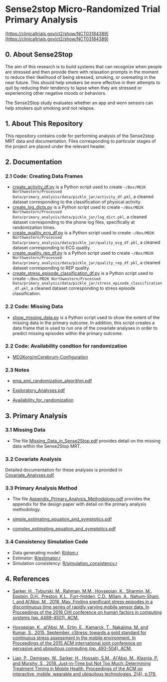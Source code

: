 # Sense2stop Micro-Randomized Trial Primary Analysis

[https://clinicaltrials.gov/ct2/show/NCT03184389](https://clinicaltrials.gov/ct2/show/NCT03184389)

## 0. About Sense2Stop 

The aim of this research is to build systems that can recognize when people 
are stressed and then provide them with relaxation prompts in the moment 
to reduce their likelihood of being stressed, smoking, or overeating in 
the near future. This should help smokers be more effective in their 
attempts to quit by reducing their tendency to lapse when they are 
stressed or experiencing other negative moods or behaviors.

The Sense2Stop study evaluates whether an app and worn sensors can help 
smokers quit smoking and not relapse.

## 1. About This Repository

This repository contains code for performing analysis of the Sense2stop MRT 
data and documentation. Files corresponding to particular stages of the project 
are placed under the relevant header.

## 2. Documentation

### 2.1 Code: Creating Data Frames

- [create_activity_df.py](https://github.com/StatisticalReinforcementLearningLab/S2S_primary_analysis/blob/master/Python/create_activity_df.py) is a Python script used to create `~/Box/MD2K Northwestern/Processed Data/primary_analysis/data/pickle_jar/activity_df.pkl`, a cleaned dataset corresponding to the classification of 
physical activity. 
- [create_log_dicts.py](https://github.com/StatisticalReinforcementLearningLab/S2S_primary_analysis/blob/master/Python/create_log_dicts.py) is a Python script used to create `~/Box/MD2K Northwestern/Processed Data/primary_analysis/data/pickle_jar/log_dict.pkl`, a cleaned dataset corresponding to the phone log files, specifically at randomization times. 
- [create_quality_ecg_df.py](https://github.com/StatisticalReinforcementLearningLab/S2S_primary_analysis/blob/master/Python/create_quality_ecg_df.py) is a Python script used to create `~/Box/MD2K Northwestern/Processed Data/primary_analysis/data/pickle_jar/quality_ecg_df.pkl`, a cleaned dataset corresponding to ECG quality. 
- [create_quality_rep_df.py](https://github.com/StatisticalReinforcementLearningLab/S2S_primary_analysis/blob/master/Python/create_quality_rep_df.py) is a Python script used to create `~/Box/MD2K Northwestern/Processed Data/primary_analysis/data/pickle_jar/quality_rep_df.pkl`, a cleaned dataset corresponding to REP quality.
- [create_stress_episode_classification_df.py](https://github.com/StatisticalReinforcementLearningLab/S2S_primary_analysis/blob/master/Python/create_stress_episode_classification_df.py) is a Python script used to create `~/Box/MD2K Northwestern/Processed Data/primary_analysis/data/pickle_jar/stress_episode_classification_df.pkl`, a cleaned dataset corresponding to stress episode classification.

### 2.2 Code: Missing Data

- [show_missing_data.py](https://github.com/StatisticalReinforcementLearningLab/S2S_primary_analysis/blob/master/Python/show_missing_data.py) is a Python script used to 
show the extent of the missing data in the primary outcome. In addition, this script creates 
a data frame that is used to run one of the covariate analyses in order to predict missing 
episodes within the primary outcome. 

### 2.2 Code: Availability condtion for randomization

- [MD2Korg/mCerebrum-Configuration](https://github.com/MD2Korg/mCerebrum-Configuration/tree/master/1.0/Northwestern/STU00201566/mCerebrum/org.md2k.ema_scheduler)


### 2.3 Notes

- [ema_emi_randomization_algorithm.pdf](https://github.com/StatisticalReinforcementLearningLab/S2S_primary_analysis/blob/master/pdf_files/ema_emi_randomization_algorithm.pdf)

- [Exploratory_Analyses.pdf](https://github.com/StatisticalReinforcementLearningLab/S2S_primary_analysis/blob/master/pdf_files/Exploratory_Analyses.pdf)

- [Availability_for_randomization](https://github.com/StatisticalReinforcementLearningLab/S2S_primary_analysis/blob/master/img/availability_for_randomization.png)

## 3. Primary Analysis

### 3.1 Missing Data 

- The file [Missing_Data_in_Sense2Stop.pdf](https://github.com/StatisticalReinforcementLearningLab/S2S_primary_analysis/blob/master/pdf_files/Missing_Data_in_Sense2Stop.pdf) provides detail on 
the missing data within the Sense2Stop MRT. 

### 3.2 Covariate Analysis 

Detailed documentation for these analyses is provided in [Covariate_Analyses.pdf](https://github.com/StatisticalReinforcementLearningLab/S2S_primary_analysis/blob/master/pdf_files/Covariate_Analyses.pdf).

### 3.3 Primary Analysis Method
- The file [Appendix_Primary_Analysis_Methodology.pdf](https://github.com/StatisticalReinforcementLearningLab/S2S_primary_analysis/blob/master/pdf_files/Appendix_Primary_Analysis_Methodology.pdf) provides the appendix for the design paper with detail on the primary analysis methodology. 

- [simple_estimating_equation_and_symptotics.pdf](https://github.com/StatisticalReinforcementLearningLab/S2S_primary_analysis/blob/master/pdf_files/simple_estimating_equation_and_asymptotics.pdf)

- [complex_estimating_equation_and_symptotics.pdf](https://github.com/StatisticalReinforcementLearningLab/S2S_primary_analysis/blob/master/pdf_files/complex_estimating_equation_and_asymptotics.pdf)

### 3.4 Consistency Simulation Code
- Data generating model: [R/dgm.r](https://github.com/StatisticalReinforcementLearningLab/S2S_primary_analysis/blob/master/R/dgm.r)
- Estimator: [R/estimator.r](https://github.com/StatisticalReinforcementLearningLab/S2S_primary_analysis/blob/master/R/estimator.r)
- Simulation consistency: [R/simulation_consistency.r](https://github.com/StatisticalReinforcementLearningLab/S2S_primary_analysis/blob/master/R/simulation_consistency.r)

## 4. References 

- [Sarker, H., Tyburski, M., Rahman, M.M., Hovsepian, K., Sharmin, M., Epstein, D.H., Preston, K.L., Furr-Holden, C.D., Milam, A., Nahum-Shani, I. and Al'Absi, M., 2016, May. Finding significant stress episodes in a discontinuous time series of rapidly varying mobile sensor data. In Proceedings of the 2016 CHI conference on human factors in computing systems (pp. 4489-4501). ACM.](https://www.ncbi.nlm.nih.gov/pmc/articles/PMC5207658/pdf/nihms835269.pdf)

- [Hovsepian, K., al'Absi, M., Ertin, E., Kamarck, T., Nakajima, M. and Kumar, S., 2015, September. cStress: towards a gold standard for continuous stress assessment in the mobile environment. In Proceedings of the 2015 ACM international joint conference on pervasive and ubiquitous computing (pp. 493-504). ACM.](https://www.ncbi.nlm.nih.gov/pmc/articles/PMC4631393/pdf/nihms728674.pdf)

- [Liao, P., Dempsey, W., Sarker, H., Hossain, S.M., Al'Absi, M., Klasnja, P. and Murphy, S., 2018. Just-in-Time but Not Too Much: Determining Treatment Timing in Mobile Health. Proceedings of the ACM on interactive, mobile, wearable and ubiquitous technologies, 2(4), p.179.](https://www.ncbi.nlm.nih.gov/pmc/articles/PMC6380673/pdf/nihms-1004611.pdf)


